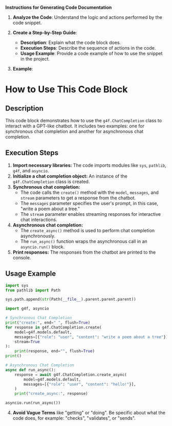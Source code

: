 **Instructions for Generating Code Documentation**

1. **Analyze the Code**: Understand the logic and actions performed by the code snippet.

2. **Create a Step-by-Step Guide**:
    - **Description**: Explain what the code block does.
    - **Execution Steps**: Describe the sequence of actions in the code.
    - **Usage Example**: Provide a code example of how to use the snippet in the project.

3. **Example**:

How to Use This Code Block
=========================================================================================

Description
-------------------------
This code block demonstrates how to use the `g4f.ChatCompletion` class to interact with a GPT-like chatbot. It includes two examples: one for synchronous chat completion and another for asynchronous chat completion.

Execution Steps
-------------------------
1. **Import necessary libraries:** The code imports modules like `sys`, `pathlib`, `g4f`, and `asyncio`. 
2. **Initialize a chat completion object:** An instance of the `g4f.ChatCompletion` class is created.
3. **Synchronous chat completion:** 
    - The code calls the `create()` method with the `model`, `messages`, and `stream` parameters to get a response from the chatbot.
    - The `messages` parameter specifies the user's prompt, in this case, "write a poem about a tree."
    - The `stream` parameter enables streaming responses for interactive chat interactions.
4. **Asynchronous chat completion:** 
    - The `create_async()` method is used to perform chat completion asynchronously.
    - The `run_async()` function wraps the asynchronous call in an `asyncio.run()` block.
5. **Print responses:** The responses from the chatbot are printed to the console.

Usage Example
-------------------------

```python
import sys
from pathlib import Path

sys.path.append(str(Path(__file__).parent.parent.parent))

import g4f, asyncio

# Synchronous Chat Completion
print("create:", end=" ", flush=True)
for response in g4f.ChatCompletion.create(
    model=g4f.models.default,
    messages=[{"role": "user", "content": "write a poem about a tree"}],
    stream=True
):
    print(response, end="", flush=True)
print()

# Asynchronous Chat Completion
async def run_async():
    response = await g4f.ChatCompletion.create_async(
        model=g4f.models.default,
        messages=[{"role": "user", "content": "hello!"}],
    )
    print("create_async:", response)

asyncio.run(run_async())
```

4. **Avoid Vague Terms** like "getting" or "doing". Be specific about what the code does, for example: "checks", "validates", or "sends".